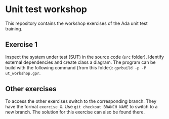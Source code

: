 # Unit test workshop
This repository contains the workshop exercises of the Ada unit test training.

## Exercise 1
Inspect the system under test (SUT) in the source code (`src` folder). Identify external dependencies and create class a diagram​.
The program can be build with the following command (from this folder): `gprbuild -p -P ut_workshop.gpr`.

## Other exercises
To access the other exercises switch to the corresponding branch. They have the format `exercise_X`. Use `git checkout BRANCH_NAME` to switch to a new branch.
The solution for this exercise can also be found there.
